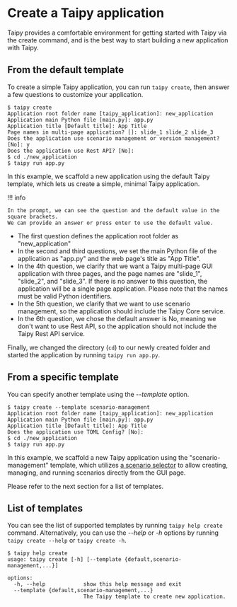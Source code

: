 # Create a Taipy application

Taipy provides a comfortable environment for getting started with Taipy via the create command,
and is the best way to start building a new application with Taipy.

## From the default template

To create a simple Taipy application, you can run `taipy create`, then answer a few questions to
customize your application.
```console
$ taipy create
Application root folder name [taipy_application]: new_application
Application main Python file [main.py]: app.py
Application title [Default title]: App Title
Page names in multi-page application? []: slide_1 slide_2 slide_3
Does the application use scenario management or version management? [No]: y
Does the application use Rest API? [No]:
$ cd ./new_application
$ taipy run app.py
```
In this example, we scaffold a new application using the default Taipy template, which lets us 
create a simple, minimal Taipy application.


!!! info

    In the prompt, we can see the question and the default value in the square brackets.
    We can provide an answer or press enter to use the default value.


- The first question defines the application root folder as "new_application"
- In the second and third questions, we set the main Python file of the application as "app.py" 
    and the web page's title as "App Title".
- In the 4th question, we clarify that we want a Taipy multi-page GUI application with three 
    pages, and the page names are "slide_1", "slide_2", and "slide_3". If there is no answer to 
    this question, the application will be a single page application. Please note that the names 
    must be valid Python identifiers.
- In the 5th question, we clarify that we want to use scenario management, so the application 
    should include the Taipy Core service.
- In the 6th question, we chose the default answer is No, meaning we don't want to use Rest API, 
    so the application should not include the Taipy Rest API service.

Finally, we changed the directory (`cd`) to our newly created folder and started the application 
by running `taipy run app.py`.

## From a specific template

You can specify another template using the *--template* option.

```console
$ taipy create --template scenario-management
Application root folder name [taipy_application]: new_application
Application main Python file [main.py]: app.py
Application title [Default title]: App Title
Does the application use TOML Config? [No]:
$ cd ./new_application
$ taipy run app.py
```

In this example, we scaffold a new Taipy application using the "scenario-management" template, 
which utilizes [a scenario selector](./../gui/corelements/scenario_selector.md) to allow 
creating, managing, and running scenarios directly from the GUI page.

Please refer to the next section for a list of templates.

## List of templates

You can see the list of supported templates by running `taipy help create` command. 
Alternatively, you can use the *--help* or *-h* options by running `taipy create --help` or 
`taipy create -h`.

```console
$ taipy help create
usage: taipy create [-h] [--template {default,scenario-management,...}]

options:
  -h, --help            show this help message and exit
  --template {default,scenario-management,...}
                        The Taipy template to create new application.
```
